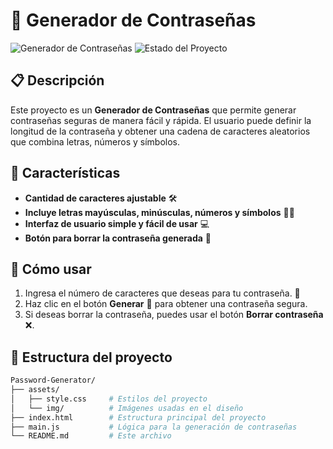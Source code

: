 # 🔐 Generador de Contraseñas

![Generador de Contraseñas](https://img.shields.io/badge/Password%20Generator-Seguro%20y%20Fácil-blue) ![Estado del Proyecto](https://img.shields.io/badge/Estado-En%20Desarrollo-green)

## 📋 Descripción

Este proyecto es un **Generador de Contraseñas** que permite generar contraseñas seguras de manera fácil y rápida. El usuario puede definir la longitud de la contraseña y obtener una cadena de caracteres aleatorios que combina letras, números y símbolos.

## 🎯 Características

- **Cantidad de caracteres ajustable** 🛠️
- **Incluye letras mayúsculas, minúsculas, números y símbolos** 🔢🔡
- **Interfaz de usuario simple y fácil de usar** 💻
- **Botón para borrar la contraseña generada** 🧹

## 🚀 Cómo usar

1. Ingresa el número de caracteres que deseas para tu contraseña. 🔢
2. Haz clic en el botón **Generar** 🔐 para obtener una contraseña segura.
3. Si deseas borrar la contraseña, puedes usar el botón **Borrar contraseña** ❌.

## 📂 Estructura del proyecto

```bash
Password-Generator/
├── assets/
│   ├── style.css     # Estilos del proyecto
│   └── img/          # Imágenes usadas en el diseño
├── index.html        # Estructura principal del proyecto
├── main.js           # Lógica para la generación de contraseñas
└── README.md         # Este archivo
